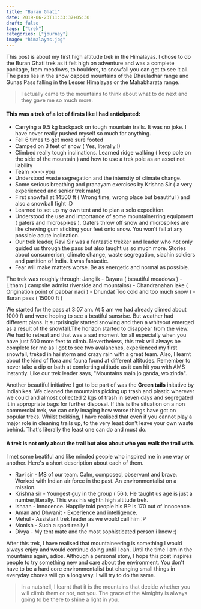 ```yaml
---
title: "Buran Ghati"
date: 2019-06-23T11:33:37+05:30
draft: false
tags: ["trek"]
categories: ["journey"]
image: "himalayas.jpg"
---
```

This post is about my first high altitude trek in the Himalayas. I chose to do the Buran Ghati trek as it felt high on adventure and was a complete package, from meadows, to boulders, to snowfall you can get to see it all. The pass lies in the snow capped mountains of the Dhauladhar range and Gunas Pass falling in the Lesser Himalayas or the Mahabharata range.

> I actually came to the mountains to think about what to do next and they gave me so much more.

#### This was a trek of a lot of firsts like I had anticipated:

* Carrying a 9.5 kg backpack on tough mountain trails. It was no joke. I have never really pushed myself so much      for anything.
* Fell 6 times to get more sure footed
* Camped on 3 feet of snow ( Yes, literally !)
* Climbed really tough inclinations. Learned ridge walking ( keep pole on the side of the mountain ) and how to use   a trek pole as an asset not liability
* Team >>>> you
* Understood waste segregation and the intensity of climate change.
* Some serious breathing and pranayam exercises by Krishna Sir ( a very experienced and senior trek mate)
* First snowfall at 14500 ft ( Wrong time, wrong place but beautiful ) and also a snowball fight :D
* Learned to set up my own tent and to plan a solo expedition.
* Understood the use and importance of some mountainerring equipment ( gaters and microspikes ). Gaters throw off     snow and microspikes are like chewing gum sticking your feet onto snow. You won't fall at any possible acute        inclination.
* Our trek leader, Ravi Sir was a fantastic trekker and leader who not only guided us through the pass but also       taught us so much more. Stories about consumerism, climate change, waste segregation, siachin soldiers and          partition of India. It was fantastic.
* Fear will make matters worse. Be as energetic and normal as possible.

The trek was roughly through:
  Janglik - Dayara ( beautiful meadows ) - Litham ( campsite admist riverside and mountains) - Chandranahan lake ( Origination point of pabbar nadi ) - Dhunda( Too cold and too much snow ) - Buran pass ( 15000 ft )

We started for the pass at 3:07 am. At 5 am we had already climed about 1000 ft and were hoping to see a beatiful sunsrise. But weather had different plans. It surprisingly started snowing and then a whiteout emerged as a result of the snowfall.The horizon started to disappear from the view. We had to retreat and that was a sad moment for all especially when you have just 500 more feet to climb. Nevertheless, this trek will always be complete for me as I got to see two avalanches, experienced my first snowfall, treked in hailstorm and crazy rain with a great team. Also, I learnt about the kind of flora and fauna found at different altitudes. Remember to never take a dip or bath at comforting altitude as it can hit you with AMS instantly. Like our trek leader says, "Mountains main jo ganda, wo zinda".

Another beautiful initiative I got to be part of was the **Green tails** initative by Indiahikes. We cleaned the mountains picking up trash and plastic wherever we could and almost collected 2 kgs of trash in seven days and segregated it in appropriate bags for further disposal. If this is the situation on a non commercial trek, we can only imaging how worse things have got on popular treks. Whilst trekking, I have realised that even if you cannot play a major role in cleaning trails up, to the very least don't leave your own waste behind. That's literally the least one can do and must do.

#### A trek is not only about the trail but also about who you walk the trail with.

I met some beatiful and like minded people who inspired me in one way or another. Here's a short description about each of them.

* Ravi sir - MS of our team. Calm, composed, observant and brave. Worked with Indian air force in the past. An          environmentalist on a mission.
* Krishna sir - Youngest guy in the group ( 56 ). He taught us age is just a number,literally. This was his eighth    high altitude trek.
* Ishaan - Innocence. Happily told people his BP is 170 out of innocence.
* Aman and Dhwanit - Experience and intelligence.
* Mehul - Assistant trek leader as we would call him :P
* Monish - Such a sport really !
* Divya - My tent mate and the most sophisticated person i know :)

After this trek, I have realised that mountaineering is something I would always enjoy and would continue doing until I can. Until the time I am in the mountains again, adios. Although a personal story, I hope this post inspires people to try something new and care about the environment. You don't have to be a hard core environmentalist but changing small things in everyday chores will go a long way. I will try to do the same.

> In a nutshell, I learnt that it is the mountains that decide whether you will climb them or not, not you. The grace of the Almighty is always going to be there to shine a light in you.
